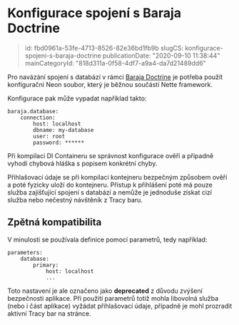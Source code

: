 Konfigurace spojení s Baraja Doctrine
================================

> id: fbd0961a-53fe-4713-8526-82e36bd1fb9b
> slugCS: konfigurace-spojeni-s-baraja-doctrine
> publicationDate: "2020-09-10 11:38:44"
> mainCategoryId: "818d311a-0f58-4df7-a9a4-da7d21489dd6"

Pro navázání spojení s databází v rámci [Baraja Doctrine](https://github.com/baraja-core/doctrine) je potřeba použít konfigurační Neon soubor, který je běžnou součástí Nette framework.

Konfigurace pak může vypadat například takto:

```neon
baraja.database:
    connection:
        host: localhost
        dbname: my-database
        user: root
        password: ******
```

Při kompilaci DI Containeru se správnost konfigurace ověří a případně vyhodí chybová hláška s popisem konkrétní chyby.

Přihlašovací údaje se při kompilaci kontejneru bezpečným způsobem ověří a poté fyzicky uloží do kontejneru. Přístup k přihlášení poté má pouze služba zajišťující spojení s databází a nemůže je jednoduše získat cizí služba nebo nečestný návštěník z Tracy baru.

Zpětná kompatibilita
----------

V minulosti se používala definice pomocí parametrů, tedy například:

```neon
parameters:
    database:
        primary:
            host: localhost
            ...
```

Toto nastavení je ale označeno jako **deprecated** z důvodu zvýšení bezpečnosti aplikace. Při použití parametrů totiž mohla libovolná služba (nebo i část aplikace) vyžádat přihlašovací údaje, případně je mohl prozradit aktivní Tracy bar na stránce.
